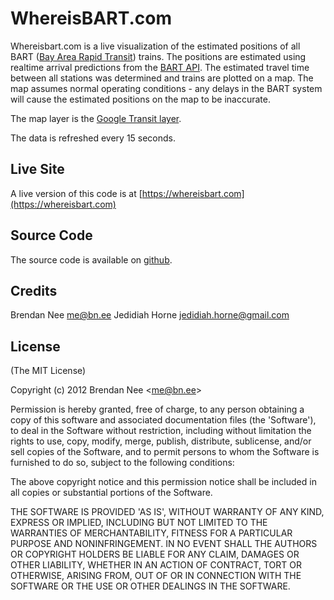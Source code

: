# WhereisBART.com

Whereisbart.com is a live visualization of the estimated positions of all BART ([Bay Area Rapid Transit](https://bart.gov)) trains.  The positions are estimated using realtime arrival predictions from the [BART API](https://www.bart.gov/schedules/developers/api.aspx).  The estimated travel time between all stations was determined and trains are plotted on a map.  The map assumes normal operating conditions - any delays in the BART system will cause the estimated positions on the map to be inaccurate.

The map layer is the [Google Transit layer](https://blinktag.com/google-transit-layer-through-google-maps-api/).

The data is refreshed every 15 seconds.

## Live Site

A live version of this code is at [https://whereisbart.com](https://whereisbart.com)

## Source Code
The source code is available on [github](https://github.com/brendannee/whereisbart.com).

## Credits

Brendan Nee  me@bn.ee
Jedidiah Horne jedidiah.horne@gmail.com

## License

(The MIT License)

Copyright (c) 2012 Brendan Nee &lt;me@bn.ee&gt;

Permission is hereby granted, free of charge, to any person obtaining
a copy of this software and associated documentation files (the
'Software'), to deal in the Software without restriction, including
without limitation the rights to use, copy, modify, merge, publish,
distribute, sublicense, and/or sell copies of the Software, and to
permit persons to whom the Software is furnished to do so, subject to
the following conditions:

The above copyright notice and this permission notice shall be
included in all copies or substantial portions of the Software.

THE SOFTWARE IS PROVIDED 'AS IS', WITHOUT WARRANTY OF ANY KIND,
EXPRESS OR IMPLIED, INCLUDING BUT NOT LIMITED TO THE WARRANTIES OF
MERCHANTABILITY, FITNESS FOR A PARTICULAR PURPOSE AND NONINFRINGEMENT.
IN NO EVENT SHALL THE AUTHORS OR COPYRIGHT HOLDERS BE LIABLE FOR ANY
CLAIM, DAMAGES OR OTHER LIABILITY, WHETHER IN AN ACTION OF CONTRACT,
TORT OR OTHERWISE, ARISING FROM, OUT OF OR IN CONNECTION WITH THE
SOFTWARE OR THE USE OR OTHER DEALINGS IN THE SOFTWARE.
